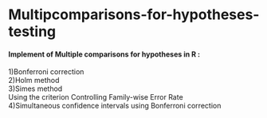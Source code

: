 # Multipcomparisons-for-hypotheses-testing
#### Implement of Multiple comparisons for hypotheses in R  :
1)Bonferroni correction </br>
2)Holm method </br>
3)Simes method </br>
Using the criterion Controlling Family-wise Error Rate </br>
4)Simultaneous confidence intervals using Bonferroni correction </br>
